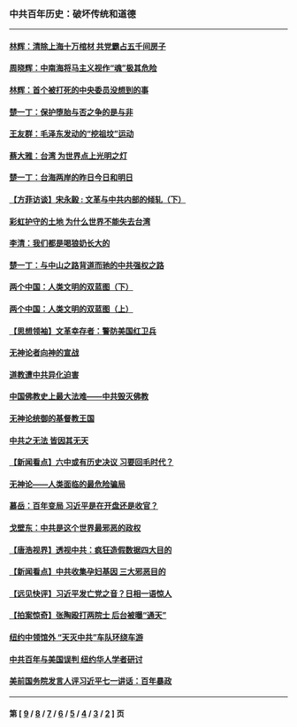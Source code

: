 ### 中共百年历史：破坏传统和道德
---
#### [林辉：清除上海十万棺材 共党霸占五千间房子](../../pages/nf1176114/n14033735.md?08100430) 
#### [周晓辉：中南海将马主义视作“魂”极其危险](../../pages/nf1176114/n14026892.md?08100430) 
#### [林辉：首个被打死的中央委员没想到的事](../../pages/nf1176114/n13987400.md?08100430) 
#### [楚一丁：保护堕胎与否之争的是与非](../../pages/nf1176114/n13815642.md?08100430) 
#### [王友群：毛泽东发动的“挖祖坟”运动](../../pages/nf1176114/n13723639.md?08100430) 
#### [蔡大雅：台湾 为世界点上光明之灯](../../pages/nf1176114/n13531530.md?08100430) 
#### [楚一丁：台海两岸的昨日今日和明日](../../pages/nf1176114/n13531468.md?08100430) 
#### [【方菲访谈】宋永毅 : 文革与中共内部的倾轧（下）](../../pages/nf1176114/n13486836.md?08100430) 
#### [彩虹护守的土地 为什么世界不能失去台湾](../../pages/nf1176114/n13476849.md?08100430) 
#### [李清：我们都是喝狼奶长大的](../../pages/nf1176114/n13471478.md?08100430) 
#### [楚一丁：与中山之路背道而驰的中共强权之路](../../pages/nf1176114/n13437270.md?08100430) 
#### [两个中国：人类文明的双蓝图（下）](../../pages/nf1176114/n13423132.md?08100430) 
#### [两个中国：人类文明的双蓝图（上）](../../pages/nf1176114/n13422687.md?08100430) 
#### [【思想领袖】文革幸存者：警防美国红卫兵](../../pages/nf1176114/n13339289.md?08100430) 
#### [无神论者向神的宣战](../../pages/nf1176114/n13281535.md?08100430) 
#### [道教遭中共异化迫害](../../pages/nf1176114/n13281463.md?08100430) 
#### [中国佛教史上最大法难——中共毁灭佛教](../../pages/nf1176114/n13281397.md?08100430) 
#### [无神论统御的基督教王国](../../pages/nf1176114/n13281280.md?08100430) 
#### [中共之无法 皆因其无天](../../pages/nf1176114/n13281088.md?08100430) 
#### [【新闻看点】六中或有历史决议 习要回毛时代？](../../pages/nf1176114/n13222895.md?08100430) 
#### [无神论——人类面临的最危险骗局](../../pages/nf1176114/n13196137.md?08100430) 
#### [慕岳：百年变局 习近平是在开盘还是收官？](../../pages/nf1176114/n13206516.md?08100430) 
#### [戈壁东：中共是这个世界最邪恶的政权](../../pages/nf1176114/n13085641.md?08100430) 
#### [【唐浩视界】透视中共：疯狂造假数据四大目的](../../pages/nf1176114/n13080590.md?08100430) 
#### [【新闻看点】中共收集孕妇基因 三大邪恶目的](../../pages/nf1176114/n13077182.md?08100430) 
#### [【远见快评】习近平发亡党之音？日相一语惊人](../../pages/nf1176114/n13074809.md?08100430) 
#### [【拍案惊奇】张陶殴打两院士 后台被曝“通天”](../../pages/nf1176114/n13070496.md?08100430) 
#### [纽约中领馆外 “天灭中共”车队环绕车游](../../pages/nf1176114/n13070693.md?08100430) 
#### [中共百年与美国误判 纽约华人学者研讨](../../pages/nf1176114/n13067969.md?08100430) 
#### [美前国务院发言人评习近平七一讲话：百年暴政](../../pages/nf1176114/n13066986.md?08100430) 

---
#### 第 [ [9](./9.md?08100430) / [8](./8.md?08100430) / [7](./7.md?08100430) / [6](./6.md?08100430) / [5](./5.md?08100430) / [4](./4.md?08100430) / [3](./3.md?08100430) / [2](./2.md?08100430) ] 页
